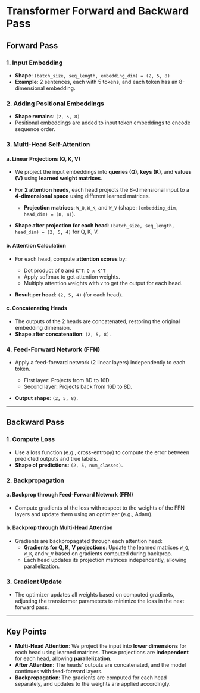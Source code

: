 # Transformer Forward and Backward Pass

## Forward Pass

### 1. Input Embedding
- **Shape**: `(batch_size, seq_length, embedding_dim) = (2, 5, 8)`
- **Example**: 2 sentences, each with 5 tokens, and each token has an 8-dimensional embedding.

### 2. Adding Positional Embeddings
- **Shape remains**: `(2, 5, 8)`
- Positional embeddings are added to input token embeddings to encode sequence order.

### 3. Multi-Head Self-Attention

#### a. Linear Projections (Q, K, V)
- We project the input embeddings into **queries (Q)**, **keys (K)**, and **values (V)** using **learned weight matrices**.
- For **2 attention heads**, each head projects the 8-dimensional input to a **4-dimensional space** using different learned matrices.
  - **Projection matrices**: `W_Q`, `W_K`, and `W_V` (shape: `(embedding_dim, head_dim) = (8, 4)`).
  
- **Shape after projection for each head**: `(batch_size, seq_length, head_dim) = (2, 5, 4)` for Q, K, V.

#### b. Attention Calculation
- For each head, compute **attention scores** by:
  - Dot product of `Q` and `K^T`: `Q x K^T`
  - Apply softmax to get attention weights.
  - Multiply attention weights with `V` to get the output for each head.
  
- **Result per head**: `(2, 5, 4)` (for each head).

#### c. Concatenating Heads
- The outputs of the 2 heads are concatenated, restoring the original embedding dimension.
- **Shape after concatenation**: `(2, 5, 8)`.

### 4. Feed-Forward Network (FFN)
- Apply a feed-forward network (2 linear layers) independently to each token.
  - First layer: Projects from 8D to 16D.
  - Second layer: Projects back from 16D to 8D.
  
- **Output shape**: `(2, 5, 8)`.

---

## Backward Pass

### 1. Compute Loss
- Use a loss function (e.g., cross-entropy) to compute the error between predicted outputs and true labels.
- **Shape of predictions**: `(2, 5, num_classes)`.

### 2. Backpropagation

#### a. Backprop through Feed-Forward Network (FFN)
- Compute gradients of the loss with respect to the weights of the FFN layers and update them using an optimizer (e.g., Adam).

#### b. Backprop through Multi-Head Attention
- Gradients are backpropagated through each attention head:
  - **Gradients for Q, K, V projections**: Update the learned matrices `W_Q`, `W_K`, and `W_V` based on gradients computed during backprop.
  - Each head updates its projection matrices independently, allowing parallelization.

### 3. Gradient Update
- The optimizer updates all weights based on computed gradients, adjusting the transformer parameters to minimize the loss in the next forward pass.

---

## Key Points
- **Multi-Head Attention**: We project the input into **lower dimensions** for each head using learned matrices. These projections are **independent** for each head, allowing **parallelization**.
- **After Attention**: The heads' outputs are concatenated, and the model continues with feed-forward layers.
- **Backpropagation**: The gradients are computed for each head separately, and updates to the weights are applied accordingly.
